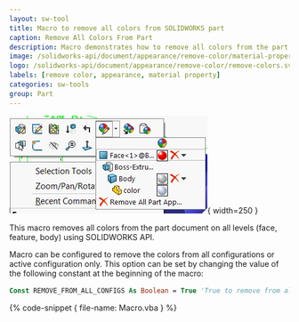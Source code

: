 ```yaml
---
layout: sw-tool
title: Macro to remove all colors from SOLIDWORKS part
caption: Remove All Colors From Part
description: Macro demonstrates how to remove all colors from the part document on all levels (face, feature, body) using SOLIDWORKS API
image: /solidworks-api/document/appearance/remove-color/material-properties-levels.png
logo: /solidworks-api/document/appearance/remove-color/remove-colors.svg
labels: [remove color, appearance, material property]
categories: sw-tools
group: Part
---
```

![Appearance layers in Part document](material-properties-levels.png){ width=250 }

This macro removes all colors from the part document on all levels (face, feature, body) using SOLIDWORKS API.

Macro can be configured to remove the colors from all configurations or active configuration only. This option can be set by changing the value of the following constant at the beginning of the macro:

~~~ vb
Const REMOVE_FROM_ALL_CONFIGS As Boolean = True 'True to remove from all configurations, False to remove from active configuration only
~~~

{% code-snippet { file-name: Macro.vba } %}
